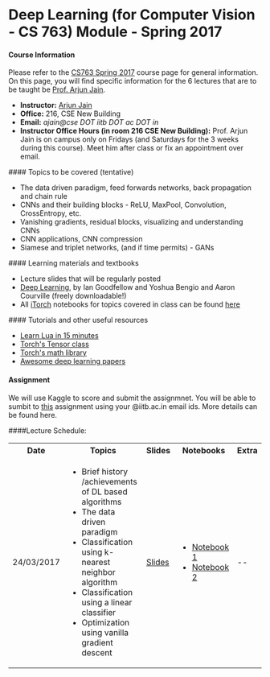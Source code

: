 
Deep Learning (for Computer Vision - CS 763) Module - Spring 2017
===================

#### Course Information
Please refer to the <a href="https://www.cse.iitb.ac.in/~ajitvr/CS763_Spring2017/">CS763 Spring 2017</a> course page for general information. On this page, you will find specific information for the 6 lectures that are to be taught be <a href="http://cse.iit.ac.in/~ajain/">Prof. Arjun Jain</a>.
<ul>
<li><b>Instructor:</b> <a href="http://cse.iit.ac.in/~ajain/">Arjun Jain</a>
<li><b>Office:</b> 216, CSE New Building
<li><b>Email:</b> <i>ajain@cse DOT iitb DOT ac DOT in</i>
<li><b>Instructor Office Hours (in room 216 CSE New Building):</b> Prof. Arjun Jain is on campus only on Fridays (and Saturdays for the 3 weeks during this course). Meet him after class or fix an appointment over email.
</ul>
#### Topics to be covered (tentative)
<ul>
<li> The data driven paradigm, feed forwards networks, back propagation and chain rule
<li> CNNs and their building blocks -  ReLU, MaxPool, Convolution, CrossEntropy, etc.
<li> Vanishing gradients, residual blocks, visualizing and understanding CNNs
<li> CNN applications, CNN compression
<li> Siamese and triplet networks, (and if time permits) - GANs
</ul>	
#### Learning materials and textbooks
<ul>
<li> Lecture slides that will be regularly posted
<li> <a href = "http://www.deeplearningbook.org/">Deep Learning</a>, by Ian Goodfellow and Yoshua Bengio and Aaron Courville (freely downloadable!)
<li> All <a href="https://github.com/facebook/iTorch">iTorch</a> notebooks for topics covered in class can be found <a href="">here</a>
</ul>
#### Tutorials and other useful resources
<ul>
	<li> <a href="http://tylerneylon.com/a/learn-lua/">Learn Lua in 15 minutes</a>
	<li> <a href="https://github.com/torch/torch7/blob/master/doc/tensor.md">Torch's Tensor class</a>
	<li> <a href="https://github.com/torch/torch7/blob/master/doc/maths.md">Torch's math library</a>
	<li> <a href="https://github.com/terryum/awesome-deep-learning-papers">Awesome deep learning papers</a>
</ul>
	
#### Assignment
We will use Kaggle to score and submit the assignmnet. You will be able to sumbit to <a href="https://inclass.kaggle.com/c/cse763-cifar10">this</a> assignment using your @iitb.ac.in email ids. More details can be found <a>here</a>.



####Lecture Schedule: 

<table>
  <tbody>
    <tr>
      <th>Date</th>
      <th>Topics</th>
      <th>Slides</th>
      <th>Notebooks</th>
      <th>Extra</th>      
    </tr>
    <tr>
      <td>24/03/2017</td>
      <td>
	      <ul>
	      <li> Brief history /achievements of DL based algorithms</li>
	      <li> The data driven paradigm</li>
	      <li> Classification using k-nearest neighbor algorithm</li>
	      <li> Classification using a linear classifier</li>
	      <li> Optimization using vanilla gradient descent</li>
	      </ul>
      </td>
      <td><a href="slides">Slides</a></td>
      <td>
	      <ul>
	      <li><a href="slides">Notebook 1</a></li>
	            <li><a href="slides">Notebook 2</a></li>
	      </ul>
	  </td>
      <td>--</td>
    </tr>    
  </tbody>
</table>



